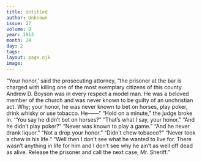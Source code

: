 ```yaml
---
title: Untitled
author: Unknown
issue: 27
volume: 8
year: 1913
month: 24
day: 2
tags:
layout: page.njk
image:
---
```

“Your honor,’ said the prosecuting attorney, “the prisoner at the bar is charged with killing one of the most exemplary citizens of this county. Andrew D. Boyson was in every respect a model man. He was a beloved member of the church and was never known to be guilty of an unchristian act. Why; your honor, he was never known to bet on horses, play poker, drink whisky or use tobacco. He——”   “Hold on a minute,” the judge broke in. ‘‘You say he didn’t bet on horses?”    “That’s what I say, your honor.”    “And he didn’t play poker?”    “Never was known to play a game.”    “And he never drank liquor.”    “Not a drop your honor.”    “Didn't chew tobacco?”    “Never took a chew in his life.”    “Well then I don’t see what he wanted to live for. There wasn’t anything in life for him and I don’t see why he ain’t as well off dead as alive. Release the prisoner and call the next case, Mr. Sheriff.” 
